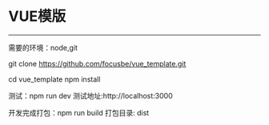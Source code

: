 VUE模版
====================

---------------------

需要的环境：node,git

git clone https://github.com/focusbe/vue_template.git

cd vue_template
npm install

测试：npm run dev
测试地址:http://localhost:3000

开发完成打包：npm run build
打包目录: dist
